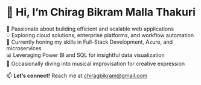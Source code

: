 # 👋 Hi, I’m Chirag Bikram Malla Thakuri

🚀 Passionate about building efficient and scalable web applications  
💡 Exploring cloud solutions, enterprise platforms, and workflow automation  
🌱 Currently honing my skills in Full-Stack Development, Azure, and microservices  
📊 Leveraging Power BI and SQL for insightful data visualization  
🎸 Occasionally diving into musical improvisation for creative expression  

📫 **Let’s connect!** Reach me at [chiragbikram@gmail.com](mailto:chiragbikram@gmail.com)

<!---
chiragthakuri/chiragthakuri is a ✨ special ✨ repository because its `README.md` (this file) appears on your GitHub profile.
You can click the Preview link to take a look at your changes.
--->
